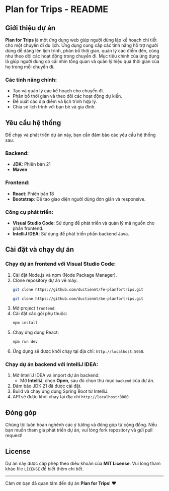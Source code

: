 # Plan for Trips - README 

## Giới thiệu dự án

**Plan for Trips** là một ứng dụng web giúp người dùng lập kế hoạch chi tiết cho một chuyến đi du lịch. Ứng dụng cung cấp các tính năng hỗ trợ người dùng dễ dàng lên lịch trình, phân bổ thời gian, quản lý các điểm đến, cũng như theo dõi các hoạt động trong chuyến đi. Mục tiêu chính của ứng dụng là giúp người dùng có cái nhìn tổng quan và quản lý hiệu quả thời gian của họ trong mỗi chuyến đi.

### Các tính năng chính:
- Tạo và quản lý các kế hoạch cho chuyến đi.
- Phân bổ thời gian và theo dõi các hoạt động dự kiến.
- Đề xuất các địa điểm và lịch trình hợp lý.
- Chia sẻ lịch trình với bạn bè và gia đình.

## Yêu cầu hệ thống

Để chạy và phát triển dự án này, bạn cần đảm bảo các yêu cầu hệ thống sau:

### Backend:
- **JDK**: Phiên bản 21
- **Maven**

### Frontend:
- **React**: Phiên bản 18
- **Bootstrap**: Để tạo giao diện người dùng đơn giản và responsive.

### Công cụ phát triển:
- **Visual Studio Code**: Sử dụng để phát triển và quản lý mã nguồn cho phần frontend.
- **IntelliJ IDEA**: Sử dụng để phát triển phần backend Java.

## Cài đặt và chạy dự án

### Chạy dự án frontend với Visual Studio Code:
1. Cài đặt Node.js và npm (Node Package Manager).
2. Clone repository dự án về máy:
   ```bash
   git clone https://github.com/ductienmt/fe-planfortrips.git
   ```
   ```bash
   git clone https://github.com/ductienmt/be-planfortrips.git
   ```
3. Mở project `frontend`:
4. Cài đặt các gói phụ thuộc:
   ```bash
   npm install
   ```
5. Chạy ứng dụng React:
   ```bash
   npm run dev
   ```
6. Ứng dụng sẽ được khởi chạy tại địa chỉ: `http://localhost:5050`.

### Chạy dự án backend với IntelliJ IDEA: 
1. Mở IntelliJ IDEA và import dự án backend:
    - Mở **IntelliJ**, chọn **Open**, sau đó chọn thư mục `backend` của dự án.
2. Đảm bảo JDK 21 đã được cài đặt.
3. Build và chạy ứng dụng Spring Boot từ IntelliJ.
4. API sẽ được khởi chạy tại địa chỉ `http://localhost:8080`.

## Đóng góp

Chúng tôi luôn hoan nghênh các ý tưởng và đóng góp từ cộng đồng. Nếu bạn muốn tham gia phát triển dự án, vui lòng fork repository và gửi pull request!

## License

Dự án này được cấp phép theo điều khoản của **MIT License**. Vui lòng tham khảo file `LICENSE` để biết thêm chi tiết.

---

Cảm ơn bạn đã quan tâm đến dự án **Plan for Trips**! ❤️
